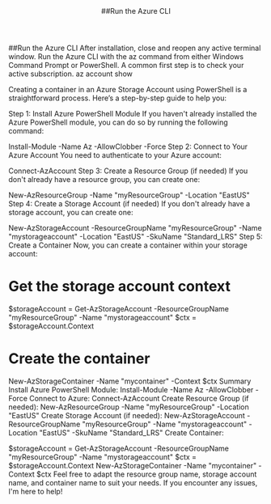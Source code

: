<header>##Run the Azure CLI
</header>
##Run the Azure CLI
After installation, close and reopen any active terminal window. Run the Azure CLI with the az command from either Windows Command Prompt or PowerShell. A common first step is to check your active subscription.
az account show




Creating a container in an Azure Storage Account using PowerShell is a straightforward process. Here’s a step-by-step guide to help you:

Step 1: Install Azure PowerShell Module
If you haven't already installed the Azure PowerShell module, you can do so by running the following command:


Install-Module -Name Az -AllowClobber -Force
Step 2: Connect to Your Azure Account
You need to authenticate to your Azure account:


Connect-AzAccount
Step 3: Create a Resource Group (if needed)
If you don't already have a resource group, you can create one:


New-AzResourceGroup -Name "myResourceGroup" -Location "EastUS"
Step 4: Create a Storage Account (if needed)
If you don't already have a storage account, you can create one:


New-AzStorageAccount -ResourceGroupName "myResourceGroup" -Name "mystorageaccount" -Location "EastUS" -SkuName "Standard_LRS"
Step 5: Create a Container
Now, you can create a container within your storage account:


# Get the storage account context
$storageAccount = Get-AzStorageAccount -ResourceGroupName "myResourceGroup" -Name "mystorageaccount"
$ctx = $storageAccount.Context

# Create the container
New-AzStorageContainer -Name "mycontainer" -Context $ctx
Summary
Install Azure PowerShell Module: Install-Module -Name Az -AllowClobber -Force
Connect to Azure: Connect-AzAccount
Create Resource Group (if needed): New-AzResourceGroup -Name "myResourceGroup" -Location "EastUS"
Create Storage Account (if needed): New-AzStorageAccount -ResourceGroupName "myResourceGroup" -Name "mystorageaccount" -Location "EastUS" -SkuName "Standard_LRS"
Create Container:

$storageAccount = Get-AzStorageAccount -ResourceGroupName "myResourceGroup" -Name "mystorageaccount"
$ctx = $storageAccount.Context
New-AzStorageContainer -Name "mycontainer" -Context $ctx
Feel free to adapt the resource group name, storage account name, and container name to suit your needs. If you encounter any issues, I'm here to help!

